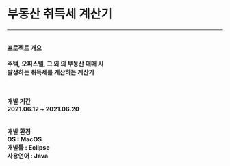 <h1>부동산 취득세 계산기</h1>
<hr>
<br>
<b>프로젝트 개요<b>
  <br><br>
주택, 오피스텔, 그 외 의 부동산 매매 시
  <br>
발생하는 취득세를 계산하는 계산기

<br><br>
<b>개발 기간<b>
  <br>
  2021.06.12 ~ 2021.06.20
  <br><br><br>
<b>개발 환경<b>
  <br>
  OS : MacOS
  <br>
  개발툴 : Eclipse
  <br>
  사용언어 : Java


